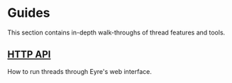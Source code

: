 # Guides

This section contains in-depth walk-throughs of thread features and tools.

## [HTTP API](http-api)

How to run threads through Eyre's web interface.
